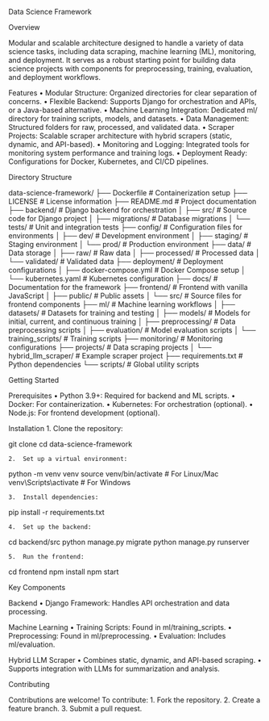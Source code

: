 Data Science Framework

Overview


Modular and scalable architecture designed to handle a variety of data science tasks, including data scraping, machine learning (ML), monitoring, and deployment. It serves as a robust starting point for building data science projects with components for preprocessing, training, evaluation, and deployment workflows.

Features
	•	Modular Structure: Organized directories for clear separation of concerns.
	•	Flexible Backend: Supports Django for orchestration and APIs, or a Java-based alternative.
	•	Machine Learning Integration: Dedicated ml/ directory for training scripts, models, and datasets.
	•	Data Management: Structured folders for raw, processed, and validated data.
	•	Scraper Projects: Scalable scraper architecture with hybrid scrapers (static, dynamic, and API-based).
	•	Monitoring and Logging: Integrated tools for monitoring system performance and training logs.
	•	Deployment Ready: Configurations for Docker, Kubernetes, and CI/CD pipelines.

Directory Structure

data-science-framework/
├── Dockerfile               # Containerization setup
├── LICENSE                  # License information
├── README.md                # Project documentation
├── backend/                 # Django backend for orchestration
│   ├── src/                 # Source code for Django project
│   ├── migrations/          # Database migrations
│   └── tests/               # Unit and integration tests
├── config/                  # Configuration files for environments
│   ├── dev/                 # Development environment
│   ├── staging/             # Staging environment
│   └── prod/                # Production environment
├── data/                    # Data storage
│   ├── raw/                 # Raw data
│   ├── processed/           # Processed data
│   └── validated/           # Validated data
├── deployment/              # Deployment configurations
│   ├── docker-compose.yml   # Docker Compose setup
│   └── kubernetes.yaml      # Kubernetes configuration
├── docs/                    # Documentation for the framework
├── frontend/                # Frontend with vanilla JavaScript
│   ├── public/              # Public assets
│   └── src/                 # Source files for frontend components
├── ml/                      # Machine learning workflows
│   ├── datasets/            # Datasets for training and testing
│   ├── models/              # Models for initial, current, and continuous training
│   ├── preprocessing/       # Data preprocessing scripts
│   ├── evaluation/          # Model evaluation scripts
│   └── training_scripts/    # Training scripts
├── monitoring/              # Monitoring configurations
├── projects/                # Data scraping projects
│   └── hybrid_llm_scraper/  # Example scraper project
├── requirements.txt         # Python dependencies
└── scripts/                 # Global utility scripts

Getting Started

Prerequisites
	•	Python 3.9+: Required for backend and ML scripts.
	•	Docker: For containerization.
	•	Kubernetes: For orchestration (optional).
	•	Node.js: For frontend development (optional).

Installation
	1.	Clone the repository:

git clone <repository-url>
cd data-science-framework


	2.	Set up a virtual environment:

python -m venv venv
source venv/bin/activate  # For Linux/Mac
venv\Scripts\activate     # For Windows


	3.	Install dependencies:

pip install -r requirements.txt


	4.	Set up the backend:

cd backend/src
python manage.py migrate
python manage.py runserver


	5.	Run the frontend:

cd frontend
npm install
npm start

Key Components

Backend
	•	Django Framework: Handles API orchestration and data processing.

Machine Learning
	•	Training Scripts: Found in ml/training_scripts.
	•	Preprocessing: Found in ml/preprocessing.
	•	Evaluation: Includes ml/evaluation.

Hybrid LLM Scraper
	•	Combines static, dynamic, and API-based scraping.
	•	Supports integration with LLMs for summarization and analysis.

Contributing

Contributions are welcome! To contribute:
	1.	Fork the repository.
	2.	Create a feature branch.
	3.	Submit a pull request.

